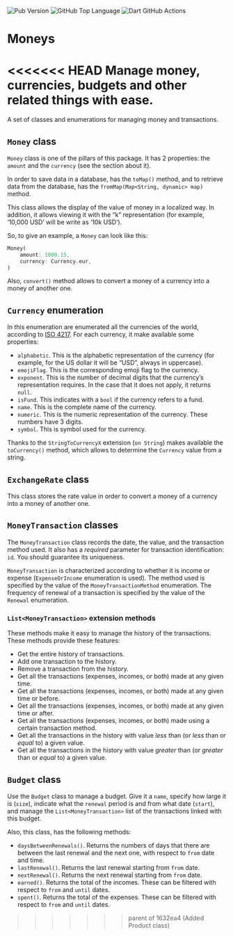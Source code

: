 ![Pub Version](https://img.shields.io/pub/v/moneys?include_prereleases)
![GitHub Top Language](https://img.shields.io/github/languages/top/Marco87Developer/moneys)
![Dart GitHub Actions](https://github.com/Marco87Developer/moneys/actions/workflows/dart.yml/badge.svg)

# Moneys

<<<<<<< HEAD
Manage money, currencies, budgets and other related things with ease.
=======
A set of classes and enumerations for managing money and transactions.

## `Money` class

`Money` class is one of the pillars of this package. It has 2 properties: the `amount` and the `currency` (see the section about it).

In order to save data in a database, has the `toMap()` method, and to retrieve data from the database, has the  `fromMap(Map<String, dynamic> map)` method.

This class allows the display of the value of money in a localized way. In addition, it allows viewing it with the “k” representation (for example, ‘10,000 USD’ will be write as ‘10k USD’).

So, to give an example, a `Money` can look like this:
```dart
Money(
    amount: 1000.15,
    currency: Currency.eur,
)
```

Also, `convert()` method allows to convert a money of a currency into a money of another one.

## `Currency` enumeration

In this enumeration are enumerated all the currencies of the world, according to [ISO 4217](https://www.iso.org/iso-4217-currency-codes.html). For each currency, it make available some properties:

* `alphabetic`. This is the alphabetic representation of the currency (for example, for the US dollar it will be “USD”, always in uppercase).
* `emojiFlag`. This is the corresponding emoji flag to the currency.
* `exponent`. This is the number of decimal digits that the currency’s representation requires. In the case that it does not apply, it returns `null`.
* `isFund`. This indicates with a `bool` if the currency refers to a fund.
* `name`. This is the complete name of the currency.
* `numeric`. This is the numeric representation of the currency. These numbers have 3 digits.
* `symbol`. This is symbol used for the currency.

Thanks to the `StringToCurrencyX` extension (`on String`) makes available the `toCurrency()` method, which allows to determine the `Currency` value from a string.

## `ExchangeRate` class

This class stores the rate value in order to convert a money of a currency into a money of another one.

## `MoneyTransaction` classes

The `MoneyTransaction` class records the date, the value, and the transaction method used. It also has a *required* parameter for transaction identification: `id`. You should guarantee its uniqueness.

`MoneyTransaction` is characterized according to whether it is income or expense (`ExpenseOrIncome` enumeration is used). The method used is specified by the value of the `MoneyTransactionMethod` enumeration. The frequency of renewal of a transaction is specified by the value of the `Renewal` enumeration.

### `List<MoneyTransaction>` extension methods

These methods make it easy to manage the history of the transactions. These methods provide these features:

* Get the entire history of transactions.
* Add one transaction to the history.
* Remove a transaction from the history.
* Get all the transactions (expenses, incomes, or both) made at any given time.
* Get all the transactions (expenses, incomes, or both) made at any given time or before.
* Get all the transactions (expenses, incomes, or both) made at any given time or after.
* Get all the transactions (expenses, incomes, or both) made using a certain transaction method.
* Get all the transactions in the history with value _less_ than (or _less_ than or _equal_ to) a given value.
* Get all the transactions in the history with value _greater_ than (or _greater_ than or _equal_ to) a given value.

## `Budget` class

Use the `Budget` class to manage a budget. Give it a `name`, specify how large it is (`size`), indicate what the `renewal` period is and from what date (`start`), and manage the `List<MoneyTransaction>` list of the transactions linked with this budget.

Also, this class, has the following methods:

* `daysBetweenRenewals()`. Returns the numbers of days that there are between the last renewal and the next one, with respect to `from` date and time.
* `lastRenewal()`. Returns the last renewal starting from `from` date.
* `nextRenewal()`. Returns the next renewal starting from `from` date.
* `earned()`. Returns the total of the incomes. These can be filtered with respect to `from` and `until` dates.
* `spent()`. Returns the total of the expenses. These can be filtered with respect to `from` and `until` dates.
>>>>>>> parent of 1632ea4 (Added Product class)
